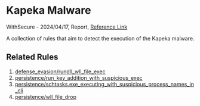 
# Kapeka Malware

WithSecure - 2024/04/17, Report, [Reference Link](https://docs.dpaq.de/19834-20240417-kapeka_threat_intelligence_report.pdf)

A collection of rules that aim to detect the execution of the Kapeka malware.

## Related Rules

1. [defense_evasion/rundll_wll_file_exec](https://github.com/Inovasys-CS/EDI/tree/main/defense_evasion/rundll_wll_file_exec)
2. [persistence/run_key_addition_with_suspicious_exec](https://github.com/Inovasys-CS/EDI/tree/main/persistence/run_key_addition_with_suspicious_exec)
3. [persistence/schtasks.exe_executing_with_suspicious_process_names_in_cli](https://github.com/Inovasys-CS/EDI/tree/main/persistence/schtasks.exe_executing_with_suspicious_process_names_in_cli)
4. [persistence/wll_file_drop](https://github.com/Inovasys-CS/EDI/tree/main/persistence/wll_file_drop)

